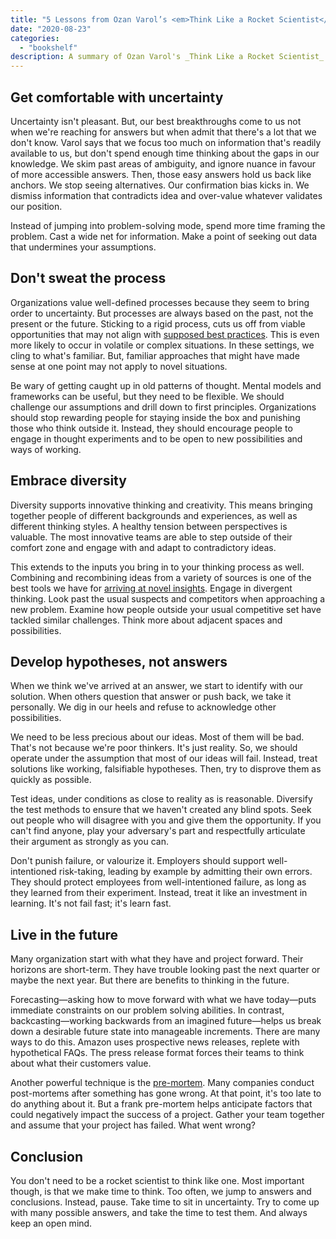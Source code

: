 ```yaml
---
title: "5 Lessons from Ozan Varol’s <em>Think Like a Rocket Scientist</em>"
date: "2020-08-23"
categories:
  - "bookshelf"
description: A summary of Ozan Varol's _Think Like a Rocket Scientist_.
---
```


## Get comfortable with uncertainty

Uncertainty isn't pleasant. But, our best breakthroughs come to us not when we're reaching for answers but when admit that there's a lot that we don't know. Varol says that we focus too much on information that's readily available to us, but don't spend enough time thinking about the gaps in our knowledge. We skim past areas of ambiguity, and ignore nuance in favour of more accessible answers. Then, those easy answers hold us back like anchors. We stop seeing alternatives. Our confirmation bias kicks in. We dismiss information that contradicts idea and over-value whatever validates our position.

Instead of jumping into problem-solving mode, spend more time framing the problem. Cast a wide net for information. Make a point of seeking out data that undermines your assumptions.

## Don't sweat the process

Organizations value well-defined processes because they seem to bring order to uncertainty. But processes are always based on the past, not the present or the future. Sticking to a rigid process, cuts us off from viable opportunities that may not align with [supposed best practices](https://mobydiction.ca/blog/best-practices-are-the-worst). This is even more likely to occur in volatile or complex situations. In these settings, we cling to what's familiar. But, familiar approaches that might have made sense at one point may not apply to novel situations.

Be wary of getting caught up in old patterns of thought. Mental models and frameworks can be useful, but they need to be flexible. We should challenge our assumptions and drill down to first principles. Organizations should stop rewarding people for staying inside the box and punishing those who think outside it. Instead, they should encourage people to engage in thought experiments and to be open to new possibilities and ways of working.

## Embrace diversity

Diversity supports innovative thinking and creativity. This means bringing together people of different backgrounds and experiences, as well as different thinking styles. A healthy tension between perspectives is valuable. The most innovative teams are able to step outside of their comfort zone and engage with and adapt to contradictory ideas.

This extends to the inputs you bring in to your thinking process as well. Combining and recombining ideas from a variety of sources is one of the best tools we have for [arriving at novel insights](https://mobydiction.ca/blog/how-to-improve-intuition). Engage in divergent thinking. Look past the usual suspects and competitors when approaching a new problem. Examine how people outside your usual competitive set have tackled similar challenges. Think more about adjacent spaces and possibilities.

## Develop hypotheses, not answers

When we think we've arrived at an answer, we start to identify with our solution. When others question that answer or push back, we take it personally. We dig in our heels and refuse to acknowledge other possibilities.

We need to be less precious about our ideas. Most of them will be bad. That's not because we're poor thinkers. It's just reality. So, we should operate under the assumption that most of our ideas will fail. Instead, treat solutions like working, falsifiable hypotheses. Then, try to disprove them as quickly as possible.

Test ideas, under conditions as close to reality as is reasonable. Diversify the test methods to ensure that we haven't created any blind spots. Seek out people who will disagree with you and give them the opportunity. If you can't find anyone, play your adversary's part and respectfully articulate their argument as strongly as you can.

Don't punish failure, or valourize it. Employers should support well-intentioned risk-taking, leading by example by admitting their own errors. They should protect employees from well-intentioned failure, as long as they learned from their experiment. Instead, treat it like an investment in learning. It's not fail fast; it's learn fast.

## Live in the future

Many organization start with what they have and project forward. Their horizons are short-term. They have trouble looking past the next quarter or maybe the next year. But there are benefits to thinking in the future.

Forecasting—asking how to move forward with what we have today—puts immediate constraints on our problem solving abilities. In contrast, backcasting—working backwards from an imagined future—helps us break down a desirable future state into manageable increments. There are many ways to do this. Amazon uses prospective news releases, replete with hypothetical FAQs. The press release format forces their teams to think about what their customers value.

Another powerful technique is the [pre-mortem](https://mobydiction.ca/blog/8-problem-solving-techniques-thinking-upside-down). Many companies conduct post-mortems after something has gone wrong. At that point, it's too late to do anything about it. But a frank pre-mortem helps anticipate factors that could negatively impact the success of a project. Gather your team together and assume that your project has failed. What went wrong?

## Conclusion

You don't need to be a rocket scientist to think like one. Most important though, is that we make time to think. Too often, we jump to answers and conclusions. Instead, pause. Take time to sit in uncertainty. Try to come up with many possible answers, and take the time to test them. And always keep an open mind.
